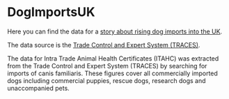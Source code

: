 # DogImportsUK

Here you can find the data for a [story about rising dog imports into the UK](https://birminghameastside.com/rspca-concerned-about-rising-number-of-commercial-dog-imports/). 

The data source is the [Trade Control and Expert System (TRACES)](https://webgate.ec.europa.eu/sanco/traces/). 

The data for Intra Trade Animal Health Certificates (ITAHC) was extracted from the Trade Control and Expert System (TRACES) by searching for imports of canis familiaris. These figures cover all commercially imported dogs including commercial puppies, rescue dogs, research dogs and unaccompanied pets.
